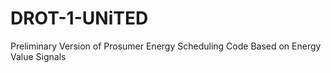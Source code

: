 # DROT-1-UNiTED
Preliminary Version of Prosumer Energy Scheduling Code Based on Energy Value Signals
